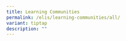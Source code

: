 ```yaml
---
title: Learning Communities
permalink: /elis/learning-communities/all/
variant: tiptap
description: ""
---
```

